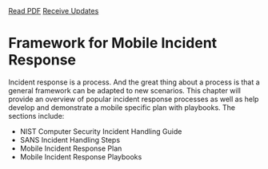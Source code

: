 <div class="cta-banner">
  <a class="cta-banner-pdf" href="https://info.nowsecure.com/IRforAndroidandiOS_PDFRequest.html">Read PDF<i class="fa fa-file-pdf-o"></i></a>
  <a class="cta-banner-update" href="https://info.nowsecure.com/IRforAndroidandiOS_Updates.html">Receive Updates<i class="fa fa-bell-o"></i></a>
</div>

# Framework for Mobile Incident Response

Incident response is a process. And the great thing about a process is that a general framework can be adapted to new scenarios. This chapter will provide an overview of popular incident response processes as well as help develop and demonstrate a mobile specific plan with playbooks. The sections include:

* NIST Computer Security Incident Handling Guide
* SANS Incident Handling Steps
* Mobile Incident Response Plan
* Mobile Incident Response Playbooks
